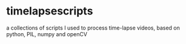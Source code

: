 # timelapsescripts
a collections of scripts I used to process time-lapse videos, based on python, PIL, numpy and openCV
